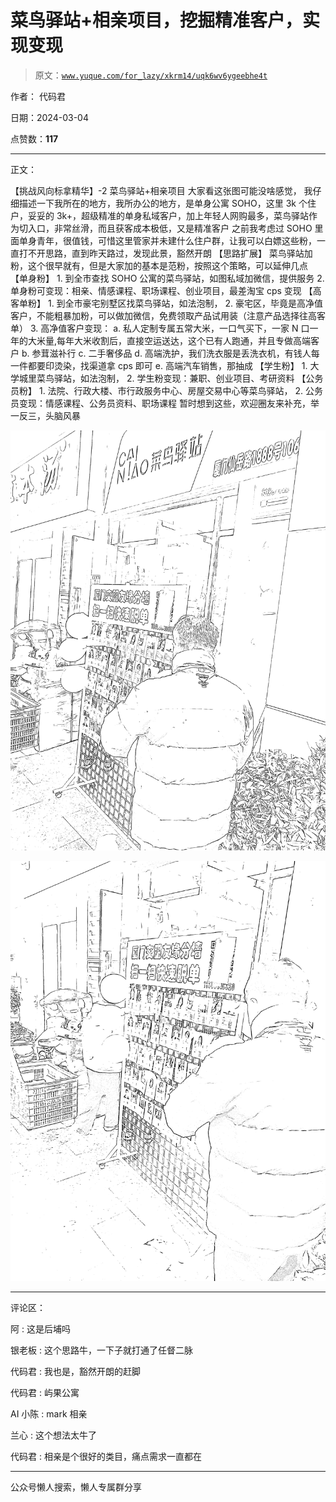 # 菜鸟驿站+相亲项目，挖掘精准客户，实现变现

> 原文：[`www.yuque.com/for_lazy/xkrm14/uqk6wv6ygeebhe4t`](https://www.yuque.com/for_lazy/xkrm14/uqk6wv6ygeebhe4t)

作者： 代码君

日期：2024-03-04

点赞数：**117**

* * *

正文：

【挑战风向标拿精华】-2 菜鸟驿站+相亲项目 大家看这张图可能没啥感觉，
我仔细描述一下我所在的地方，我所办公的地方，是单身公寓 SOHO，这里 3k 个住户，妥妥的 3k+，超级精准的单身私域客户，加上年轻人网购最多，菜鸟驿站作为切入口，非常丝滑，而且获客成本极低，又是精准客户
之前我考虑过 SOHO 里面单身青年，很值钱，可惜这里管家并未建什么住户群，让我可以白嫖这些粉，一直打不开思路，直到昨天路过，发现此景，豁然开朗 【思路扩展】
菜鸟驿站加粉，这个很早就有，但是大家加的基本是范粉，按照这个策略，可以延伸几点 【单身粉】 1.
到全市查找 SOHO 公寓的菜鸟驿站，如图私域加微信，提供服务 2\. 单身粉可变现：相亲、情感课程、职场课程、创业项目，最差淘宝 cps 变现 【高客单粉】
1\. 到全市豪宅别墅区找菜鸟驿站，如法泡制， 2\. 豪宅区，毕竟是高净值客户，不能粗暴加粉，可以做加微信，免费领取产品试用装（注意产品选择往高客单）
3\. 高净值客户变现： a. 私人定制专属五常大米，一口气买下，一家 N 口一年的大米量,每年大米收割后，直接空运送达，这个已有人跑通，并且专做高端客户 b.
参茸滋补行 c. 二手奢侈品 d. 高端洗护，我们洗衣服是丢洗衣机，有钱人每一件都要印烫染，找渠道拿 cps 即可 e. 高端汽车销售，那抽成 【学生粉】
1\. 大学城里菜鸟驿站，如法泡制， 2\. 学生粉变现：兼职、创业项目、考研资料 【公务员粉】 1.
法院、行政大楼、市行政服务中心、房屋交易中心等菜鸟驿站， 2\. 公务员变现：情感课程、公务员资料、职场课程
暂时想到这些，欢迎圈友来补充，举一反三，头脑风暴

![](img/11a6eb5996b5e5947475caaa13ed99db.png)

![](img/6b69d14a5f72d65faa0ab805846dd771.png)

* * *

评论区：

阿 : 这是后埔吗

银老板 : 这个思路牛，一下子就打通了任督二脉

代码君 : 我也是，豁然开朗的赶脚

代码君 : 屿果公寓

AI 小陈 : mark 相亲

兰心 : 这个想法太牛了

代码君 : 相亲是个很好的类目，痛点需求一直都在

* * *

公众号懒人搜索，懒人专属群分享